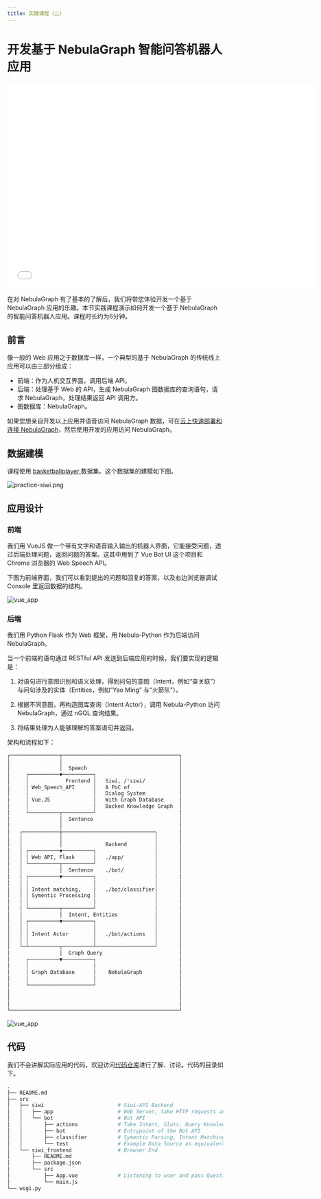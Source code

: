```yaml
---
title: 实践课程（二）
---
```


# 开发基于 NebulaGraph 智能问答机器人应用

<iframe src="//player.bilibili.com/player.html?aid=647525312&bvid=BV1he4y1W76N&cid=891346458&page=1" scrolling="no" border="0" frameborder="no" framespacing="0" allowfullscreen="true" width="720px" height="480px"> </iframe>

在对 NebulaGraph 有了基本的了解后，我们将带您体验开发一个基于 NebulaGraph 应用的乐趣。本节实践课程演示如何开发一个基于 NebulaGraph 的智能问答机器人应用。课程时长约为6分钟。

## 前言

像一般的 Web 应用之于数据库一样，一个典型的基于 NebulaGraph 的传统线上应用可以由三部分组成：

- 前端：作为人机交互界面，调用后端 API。
- 后端：处理基于 Web 的 API，生成 NebulaGraph 图数据库的查询语句，请求 NebulaGraph，处理结果返回 API 调用方。
- 图数据库：NebulaGraph。

如果您想亲自开发以上应用并语音访问 NebulaGraph 数据，可在[云上快速部署和连接 NebulaGraph](2.practice-cloud-deployment.md)，然后使用开发的应用访问 NebulaGraph。

## 数据建模

课程使用 [basketballplayer ](https://docs.nebula-graph.io/2.0/basketballplayer-2.X.ngql)数据集。这个数据集的建模如下图。

<img alt="practice-siwi.png" src="https://docs-cdn.nebula-graph.com.cn/figures/courses/practice-siwi.png"/>

## 应用设计

### 前端

我们用 VueJS 做一个带有文字和语音输入输出的机器人界面，它能接受问题，透过后端处理问题，返回问题的答案。这其中用到了 Vue Bot UI 这个项目和 Chrome 浏览器的 Web Speech API。

下图为前端界面，我们可以看到提出的问题和回复的答案，以及右边浏览器调试 Console 里返回数据的结构。

![vue_app](https://docs-cdn.nebula-graph.com.cn/figures/courses/vue_app_221117.png)

### 后端

我们用 Python Flask 作为 Web 框架，用 Nebula-Python 作为后端访问 NebulaGraph。

当一个前端的语句通过 RESTful API 发送到后端应用的时候，我们要实现的逻辑是：

1. 对语句进行意图识别和语义处理，得到问句的意图（Intent，例如“查关联”）与问句涉及的实体（Entities，例如“Yao Ming” 与“火箭队”）。

2. 根据不同意图，再构造图库查询（Intent Actor），调用 Nebula-Python 访问 NebulaGraph，通过 nGQL 查询结果。

3. 将结果处理为人能够理解的答案语句并返回。

架构和流程如下：

```bash
┌────────────────┬──────────────────────────────────────┐
│                │                                      │
│                │  Speech                              │
│     ┌──────────▼──────────┐                           │
│     │            Frontend │   Siwi, /ˈsɪwi/           │
│     │ Web_Speech_API      │   A PoC of                │
│     │                     │   Dialog System           │
│     │ Vue.JS              │   With Graph Database     │
│     │                     │   Backed Knowledge Graph  │
│     └──────────┬──────────┘                           │
│                │  Sentence                            │
│                │                                      │
│   ┌────────────┼──────────────────────────────┐       │
│   │            │                              │       │
│   │            │              Backend         │       │
│   │ ┌──────────▼──────────┐                   │       │
│   │ │ Web API, Flask      │   ./app/          │       │
│   │ └──────────┬──────────┘                   │       │
│   │            │  Sentence    ./bot/          │       │
│   │ ┌──────────▼──────────┐                   │       │
│   │ │                     │                   │       │
│   │ │ Intent matching,    │   ./bot/classifier│       │
│   │ │ Symentic Processing │                   │       │
│   │ │                     │                   │       │
│   │ └──────────┬──────────┘                   │       │
│   │            │  Intent, Entities            │       │
│   │ ┌──────────▼──────────┐                   │       │
│   │ │                     │                   │       │
│   │ │ Intent Actor        │   ./bot/actions   │       │
│   │ │                     │                   │       │
│   └─┴──────────┬──────────┴───────────────────┘       │
│                │  Graph Query                         │
│     ┌──────────▼──────────┐                           │
│     │                     │                           │
│     │ Graph Database      │    NebulaGraph            │
│     │                     │                           │
│     └─────────────────────┘                           │
│                                                       │
│                                                       │
│                                                       │
└───────────────────────────────────────────────────────┘
```

![vue_app](https://docs-cdn.nebula-graph.com.cn/figures/courses/answer_221117.png)

## 代码

我们不会讲解实际应用的代码，欢迎访问[代码仓库](https://github.com/wey-gu/nebula-siwi/)进行了解、讨论。代码的目录如下。

```bash
.
├── README.md
├── src
│   ├── siwi                        # Siwi-API Backend
│   │   ├── app                     # Web Server, take HTTP requests and calls Bot API
│   │   └── bot                     # Bot API
│   │       ├── actions             # Take Intent, Slots, Query Knowledge Graph here
│   │       ├── bot                 # Entrypoint of the Bot API
│   │       ├── classifier          # Symentic Parsing, Intent Matching, Slot Filling
│   │       └── test                # Example Data Source as equivalent/mocked module
│   └── siwi_frontend               # Browser End
│       ├── README.md
│       ├── package.json
│       └── src
│           ├── App.vue             # Listening to user and pass Questions to Siwi-API
│           └── main.js
└── wsgi.py
```
